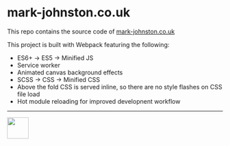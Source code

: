 # mark-johnston.co.uk

This repo contains the source code of [mark-johnston.co.uk](https://mark-johnston.co.uk)

This project is built with Webpack featuring the following:

- ES6+ -> ES5 -> Minified JS
- Service worker
- Animated canvas background effects
- SCSS -> CSS -> Minified CSS
- Above the fold CSS is served inline, so there are no style flashes on CSS file load
- Hot module reloading for improved developnent workflow


---
<img src="https://mark-johnston.co.uk/static/images/logo.svg" width="50" height="50" />
